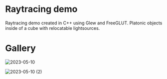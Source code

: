 # Raytracing demo

Raytracing demo created in C++ using Glew and FreeGLUT.
Platonic objects inside of a cube with relocatable lightsources.

# Gallery

![2023-05-10](https://github.com/Stellaway/Raytracing/assets/40556813/a7ea5e3c-da30-4793-8963-26d41799e596)


![2023-05-10 (2)](https://github.com/Stellaway/Raytracing/assets/40556813/55babd8a-ecc6-4f28-8345-8e8134210190)
